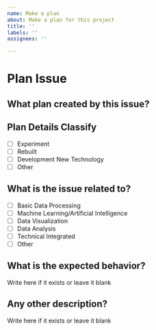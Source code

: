 ```yaml
---
name: Make a plan
about: Make a plan for this project
title: ''
labels: ''
assignees: ''

---
```


# Plan Issue

## What plan created by this issue?

## Plan Details Classify

- [ ] Experiment
- [ ] Rebuilt
- [ ] Development New Technology
- [ ] Other

## What is the issue related to?

- [ ] Basic Data Processing
- [ ] Machine Learning/Artificial Intelligence
- [ ] Data Visualization
- [ ] Data Analysis
- [ ] Technical Integrated
- [ ] Other

## What is the expected behavior?

Write here if it exists or leave it blank

## Any other description?

Write here if it exists or leave it blank
